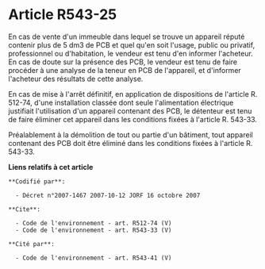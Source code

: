 # Article R543-25

En cas de vente d'un immeuble dans lequel se trouve un appareil réputé contenir plus de 5 dm3 de PCB et quel qu'en soit
l'usage, public ou privatif, professionnel ou d'habitation, le vendeur est tenu d'en informer l'acheteur. En cas de doute sur
la présence des PCB, le vendeur est tenu de faire procéder à une analyse de la teneur en PCB de l'appareil, et d'informer
l'acheteur des résultats de cette analyse.

En cas de mise à l'arrêt définitif, en application de dispositions de l'article R. 512-74, d'une installation classée dont
seule l'alimentation électrique justifiait l'utilisation d'un appareil contenant des PCB, le détenteur est tenu de faire
éliminer cet appareil dans les conditions fixées à l'article R. 543-33.

Préalablement à la démolition de tout ou partie d'un bâtiment, tout appareil contenant des PCB doit être éliminé dans les
conditions fixées à l'article R. 543-33.

**Liens relatifs à cet article**

	**Codifié par**:

	  - Décret n°2007-1467 2007-10-12 JORF 16 octobre 2007

	**Cite**:

	  - Code de l'environnement - art. R512-74 (V)
	  - Code de l'environnement - art. R543-33 (V)

	**Cité par**:

	  - Code de l'environnement - art. R543-41 (V)
